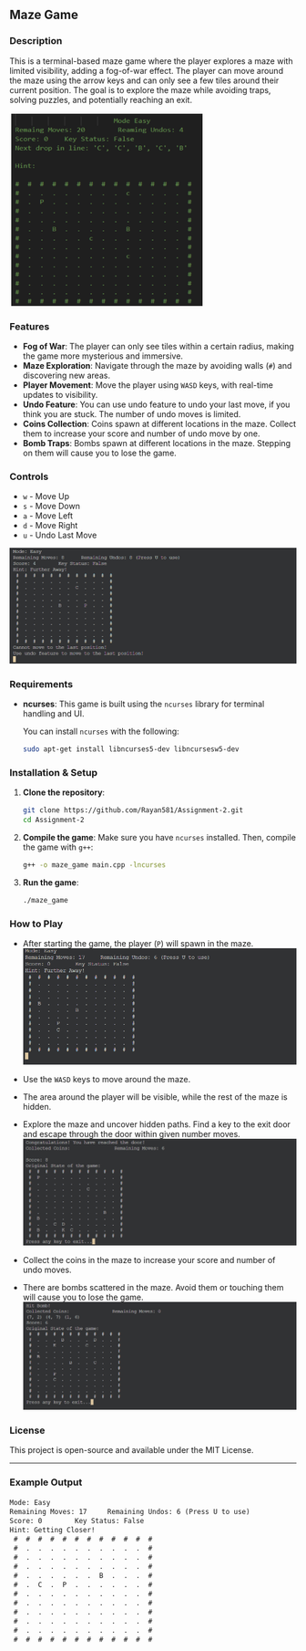 ## Maze Game

### Description
This is a terminal-based maze game where the player explores a maze with limited visibility, adding a fog-of-war effect. The player can move around the maze using the arrow keys and can only see a few tiles around their current position. The goal is to explore the maze while avoiding traps, solving puzzles, and potentially reaching an exit.

![Maze Game Overview](screenshots/maze-overview.png)

### Features
- **Fog of War**: The player can only see tiles within a certain radius, making the game more mysterious and immersive.
- **Maze Exploration**: Navigate through the maze by avoiding walls (`#`) and discovering new areas.
- **Player Movement**: Move the player using `WASD` keys, with real-time updates to visibility.
- **Undo Feature**: You can use undo feature to undo your last move, if you think you are stuck. The number of undo moves is limited.
- **Coins Collection**: Coins spawn at different locations in the maze. Collect them to increase your score and number of undo move by one.
- **Bomb Traps**: Bombs spawn at different locations in the maze. Stepping on them will cause you to lose the game.

### Controls
- `w` - Move Up
- `s` - Move Down
- `a` - Move Left
- `d` - Move Right
- `u` - Undo Last Move

![Undo Last Move Feature](screenshots/undo-feature.png)

### Requirements
- **ncurses**: This game is built using the `ncurses` library for terminal handling and UI.
  
  You can install `ncurses` with the following:
  ```bash
  sudo apt-get install libncurses5-dev libncursesw5-dev
  ```

### Installation & Setup
1. **Clone the repository**:
   ```bash
   git clone https://github.com/Rayan581/Assignment-2.git
   cd Assignment-2
   ```

2. **Compile the game**:
   Make sure you have `ncurses` installed. Then, compile the game with `g++`:
   ```bash
   g++ -o maze_game main.cpp -lncurses
   ```

3. **Run the game**:
   ```bash
   ./maze_game
   ```

### How to Play
- After starting the game, the player (`P`) will spawn in the maze.
![Game Start](screenshots/game-start.png)

- Use the `WASD` keys to move around the maze.
- The area around the player will be visible, while the rest of the maze is hidden.
- Explore the maze and uncover hidden paths. Find a key to the exit door and escape through the door within given number moves.
![Reaching the door](screenshots/reach-door.png)

- Collect the coins in the maze to increase your score and number of undo moves.
- There are bombs scattered in the maze. Avoid them or touching them will cause you to lose the game.
![Hitting Bomb](screenshots/hit-bomb.png)


### License
This project is open-source and available under the MIT License.

---

### Example Output

```
Mode: Easy
Remaining Moves: 17     Remaining Undos: 6 (Press U to use)
Score: 0        Key Status: False
Hint: Getting Closer!
 #  #  #  #  #  #  #  #  #  #  #  #
 #  .  .  .  .  .  .  .  .  .  .  #
 #  .  .  .  .  .  .  .  .  .  .  #
 #  .  .  .  .  .  .  .  .  .  .  #
 #  .  .  .  .  .  .  B  .  .  .  #
 #  .  C  .  P  .  .  .  .  .  .  #
 #  .  .  .  .  .  .  .  .  .  .  #
 #  .  .  .  .  .  .  .  .  .  .  #
 #  .  .  .  .  .  .  .  .  .  .  #
 #  .  .  .  .  .  .  .  .  .  .  #
 #  .  .  .  .  .  .  .  .  .  .  #
 #  #  #  #  #  #  #  #  #  #  #  #
```